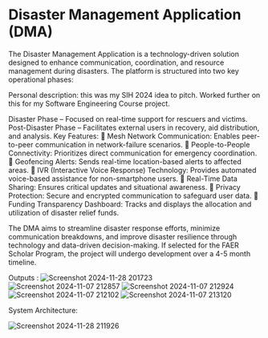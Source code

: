 # Disaster Management Application (DMA)
The Disaster Management Application is a technology-driven solution designed to enhance communication, coordination, and resource management during disasters. The platform is structured into two key operational phases:

Personal description: this was my SIH 2024 idea to pitch. Worked further on this for my Software Engineering Course project.

Disaster Phase – Focused on real-time support for rescuers and victims.
Post-Disaster Phase – Facilitates external users in recovery, aid distribution, and analysis.
Key Features:
🔹 Mesh Network Communication: Enables peer-to-peer communication in network-failure scenarios.
🔹 People-to-People Connectivity: Prioritizes direct communication for emergency coordination.
🔹 Geofencing Alerts: Sends real-time location-based alerts to affected areas.
🔹 IVR (Interactive Voice Response) Technology: Provides automated voice-based assistance for non-smartphone users.
🔹 Real-Time Data Sharing: Ensures critical updates and situational awareness.
🔹 Privacy Protection: Secure and encrypted communication to safeguard user data.
🔹 Funding Transparency Dashboard: Tracks and displays the allocation and utilization of disaster relief funds.

The DMA aims to streamline disaster response efforts, minimize communication breakdowns, and improve disaster resilience through technology and data-driven decision-making. If selected for the FAER Scholar Program, the project will undergo development over a 4-5 month timeline.

Outputs : 
![Screenshot 2024-11-28 201723](https://github.com/user-attachments/assets/f64af577-8082-45ff-8ba4-2d1c14d08bdf)
![Screenshot 2024-11-07 212857](https://github.com/user-attachments/assets/8bd77fa8-1b51-46e2-bf50-7a6b46309216)
![Screenshot 2024-11-07 212924](https://github.com/user-attachments/assets/ecb78bc2-4241-4eab-b56d-738b9d273958)
![Screenshot 2024-11-07 212102](https://github.com/user-attachments/assets/4898247a-1a1d-43fd-874b-ecf3e5f06d4b)
![Screenshot 2024-11-07 213120](https://github.com/user-attachments/assets/098fc6c0-88f9-4911-a605-741b3a068645)

System Architecture:

![Screenshot 2024-11-28 211926](https://github.com/user-attachments/assets/488f0288-fe22-436e-b822-d1409be39dcc)

